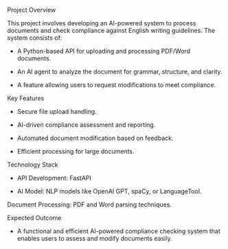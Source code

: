 Project Overview

This project involves developing an AI-powered system to process documents and check compliance against English writing guidelines. The system consists of:

- A Python-based API for uploading and processing PDF/Word documents.

- An AI agent to analyze the document for grammar, structure, and clarity.

- A feature allowing users to request modifications to meet compliance.

Key Features

- Secure file upload handling.

- AI-driven compliance assessment and reporting.

- Automated document modification based on feedback.

- Efficient processing for large documents.

Technology Stack

- API Development: FastAPI

- AI Model: NLP models like OpenAI GPT, spaCy, or LanguageTool.

Document Processing: PDF and Word parsing techniques.

Expected Outcome

- A functional and efficient AI-powered compliance checking system that enables users to assess and modify documents easily.

